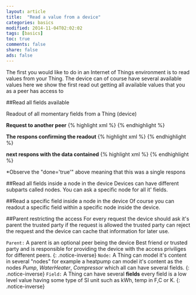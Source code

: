```yaml
---
layout: article
title:  "Read a value from a device"
categories: basics
modified: 2014-11-04T02:02:02
tags: [basics]
toc: true
comments: false
share: false
ads: false
---
```


The first you would like to do in an Internet of Things environment is to read values from your Thing. The device can of course have several available values here we show the first read out getting all available values that you as a peer has access to 

##Read all fields available

Readout of all momentary fields from a Thing (device) 

**Request to another peer**
{% highlight xml %}
<iq type='get'
       from='client@clayster.com/amr'
       to='device@clayster.com'
       id='S0001'>
      <req xmlns='urn:xmpp:iot:sensordata' seqnr='1' momentary='true'/>
   </iq>
{% endhighlight %}

**The respons confirming the readout**
{% highlight xml %}
<iq type='result'
       from='device@clayster.com'
       to='client@clayster.com/amr'
       id='S0001'>
      <accepted xmlns='urn:xmpp:iot:sensordata' seqnr='1'/>
   </iq>
{% endhighlight %}

**next respons with the data contained**
{% highlight xml %}
 <message from='device@clayster.com'
            to='client@clayster.com/amr'>
      <fields xmlns='urn:xmpp:iot:sensordata' seqnr='1' done='true'>
         <node nodeId='Device01'>
            <timestamp value='2013-03-07T16:24:30'>
               <numeric name='Temperature' momentary='true' automaticReadout='true' value='23.4' unit='°C'/>
			   <numeric name='load level' momentary='true' automaticReadout='true' value='75' unit='%'/> 
            </timestamp>
         </node>
      </fields>
   </message>
{% endhighlight %}

*Observe the "done='true'" above meaning that this was a single respons


##Read all fields inside a node in the device
Devices can have different subparts called nodes. You can ask a specific node for all it' fields.

##Read a specific field inside a node in the device
Of course you can readout a specific field within a specific node inside the device.

##Parent restricting the access
For every request the device should ask it's parent the trusted party if the request is allowed the trusted party can reject the request and the device can cache that information for later use.


`Parent:` A parent is an optional peer being the device Best friend or trusted party and is responsible for providing the device with the access priviliges for different peers.
{: .notice-inverse}
`Node:` A Thing can model it's content in several "nodes" for example a heatpump can model it's content as the nodes *Pump*, *WaterHeater*, *Compressor* which all can have several fields. 
{: .notice-inverse}
`Field:` A Thing can have several **fields** every field is a low level value having some type of SI unit such as kWh, temp in F,C or K. 
{: .notice-inverse}


[pidgin-ex]: http://im.about.com/od/imfornewusers/ss/pidgin-account-adding-contacts.htm

